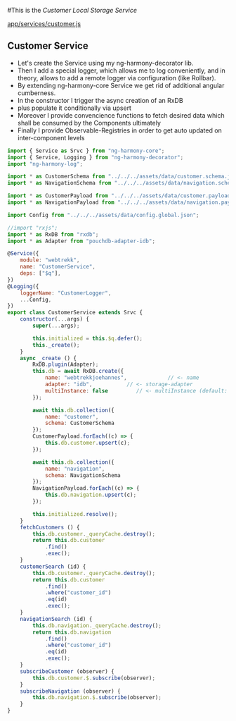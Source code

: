 #This is the _Customer Local Storage Service_

[app/services/customer.js](#Customer-Service "save:")

## Customer Service

* Let's create the Service using my ng-harmony-decorator lib.
* Then I add a special logger, which allows me to log conveniently,
and in theory, allows to add a remote logger via configuration (like Rollbar).
* By extending ng-harmony-core Service we get rid of additional angular cumberness.
* In the constructor I trigger the async creation of an RxDB
* plus populate it conditionally via upsert
* Moreover I provide convencience functions to fetch desired data which shall be consumed by the Components ultimately
* Finally I provide Observable-Registries in order to get auto updated on inter-component levels

```js
import { Service as Srvc } from "ng-harmony-core";
import { Service, Logging } from "ng-harmony-decorator";
import "ng-harmony-log";

import * as CustomerSchema from "../../../assets/data/customer.schema.json";
import * as NavigationSchema from "../../../assets/data/navigation.schema.json";

import * as CustomerPayload from "../../../assets/data/customer.payload.json";
import * as NavigationPayload from "../../../assets/data/navigation.payload.json";

import Config from "../../../assets/data/config.global.json";

//import "rxjs";
import * as RxDB from "rxdb";
import * as Adapter from "pouchdb-adapter-idb";

@Service({
	module: "webtrekk",
	name: "CustomerService",
	deps: ["$q"],
})
@Logging({
	loggerName: "CustomerLogger",
	...Config,
})
export class CustomerService extends Srvc {
	constructor(...args) {
		super(...args);

		this.initialized = this.$q.defer();
		this._create();
	}
	async _create () {
		RxDB.plugin(Adapter);
		this.db = await RxDB.create({
			name: "webtrekkjoehannes",             // <- name
			adapter: "idb",           // <- storage-adapter
			multiInstance: false         // <- multiInstance (default: true)
		});

		await this.db.collection({
			name: "customer",
			schema: CustomerSchema
		});
		CustomerPayload.forEach((c) => {
			this.db.customer.upsert(c);
		});

		await this.db.collection({
			name: "navigation",
			schema: NavigationSchema
		});
		NavigationPayload.forEach((c) => {
			this.db.navigation.upsert(c);
		});

		this.initialized.resolve();
	}
	fetchCustomers () {
		this.db.customer._queryCache.destroy();
		return this.db.customer
			.find()
			.exec();
	}
	customerSearch (id) {
		this.db.customer._queryCache.destroy();
		return this.db.customer
			.find()
			.where("customer_id")
			.eq(id)
			.exec();
	}
	navigationSearch (id) {
		this.db.navigation._queryCache.destroy();
		return this.db.navigation
			.find()
			.where("customer_id")
			.eq(id)
			.exec();
	}
	subscribeCustomer (observer) {
		this.db.customer.$.subscribe(observer);
	}
	subscribeNavigation (observer) {
		this.db.navigation.$.subscribe(observer);
	}
}
```
